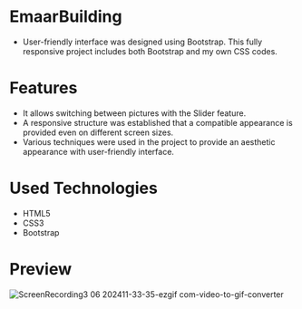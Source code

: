 # EmaarBuilding

- User-friendly interface was designed using Bootstrap. This fully responsive project includes both Bootstrap and my own CSS codes.

# Features

- It allows switching between pictures with the Slider feature.
- A responsive structure was established that a compatible appearance is provided even on different screen sizes.
- Various techniques were used in the project to provide an aesthetic appearance with user-friendly interface.

# Used Technologies

- HTML5
- CSS3
- Bootstrap

# Preview

![ScreenRecording3 06 202411-33-35-ezgif com-video-to-gif-converter](https://github.com/TugbaKes55/EmaarBuilding/assets/170290830/fc2ec0bf-5a18-4e41-904c-a9a160fe82e8)


